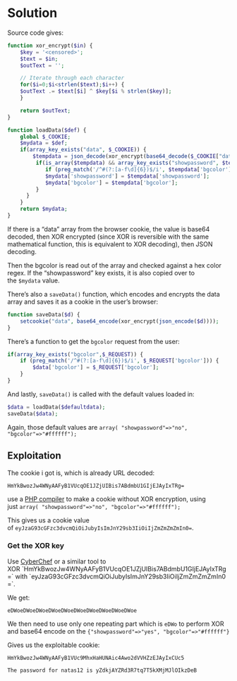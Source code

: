 # Solution
Source code gives:
```php
function xor_encrypt($in) {
    $key = '<censored>';
    $text = $in;
    $outText = '';

    // Iterate through each character
    for($i=0;$i<strlen($text);$i++) {
    $outText .= $text[$i] ^ $key[$i % strlen($key)];
    }

    return $outText;
}
```

```php
function loadData($def) {
    global $_COOKIE;
    $mydata = $def;
    if(array_key_exists("data", $_COOKIE)) {
        $tempdata = json_decode(xor_encrypt(base64_decode($_COOKIE["data"])), true);
         if(is_array($tempdata) && array_key_exists("showpassword", $tempdata) && array_key_exists("bgcolor", $tempdata)) {
            if (preg_match('/^#(?:[a-f\d]{6})$/i', $tempdata['bgcolor'])) {
            $mydata['showpassword'] = $tempdata['showpassword'];
            $mydata['bgcolor'] = $tempdata['bgcolor'];
         }
      }
    }
    return $mydata;
}
```
If there is a “data” array from the browser cookie, the value is base64 decoded, then XOR encrypted (since XOR is reversible with the same mathematical function, this is equivalent to XOR decoding), then JSON decoding.

Then the bgcolor is read out of the array and checked against a hex color regex. If the “showpassword” key exists, it is also copied over to the `$mydata` value.

There’s also a `saveData()` function, which encodes and encrypts the data array and saves it as a cookie in the user’s browser:

```php
function saveData($d) {
    setcookie("data", base64_encode(xor_encrypt(json_encode($d))));
}
```

There’s a function to get the `bgcolor` request from the user:

```php
if(array_key_exists("bgcolor",$_REQUEST)) {
    if (preg_match('/^#(?:[a-f\d]{6})$/i', $_REQUEST['bgcolor'])) {
        $data['bgcolor'] = $_REQUEST['bgcolor'];
    }
}
```

And lastly, `saveData()` is called with the default values loaded in:

```php
$data = loadData($defaultdata);
saveData($data);
```

Again, those default values are `array( "showpassword"=>"no", "bgcolor"=>"#ffffff");`

## Exploitation
The cookie i got is, which is already URL decoded:
```
HmYkBwozJw4WNyAAFyB1VUcqOE1JZjUIBis7ABdmbU1GIjEJAyIxTRg=
```

use a [PHP compiler](https://www.w3schools.com/php/phptryit.asp?filename=tryphp_compiler&ref=learnhacking.io) to make a cookie without XOR encryption, using just `array( "showpassword"=>"no", "bgcolor"=>"#ffffff");`

This gives us a cookie value of `eyJzaG93cGFzc3dvcmQiOiJubyIsImJnY29sb3IiOiIjZmZmZmZmIn0=`.

### Get the XOR key
Use [CyberChef](https://gchq.github.io/CyberChef/?ref=learnhacking.io#recipe=From_Base64\('A-Za-z0-9%2B/%3D',true\)XOR\(%7B'option':'Base64','string':'eyJzaG93cGFzc3dvcmQiOiJubyIsImJnY29sb3IiOiIjZmZmZmZmIn0%3D'%7D,'Standard',false\)&input=Q2xWTEloNEFTQ3NDQkU4bEF4TWFjRk1aVjJoZFZWb3RFaGhVSlFOVkFtaFNFVjRzRnhGZWFBdz0) or a similar tool to XOR `HmYkBwozJw4WNyAAFyB1VUcqOE1JZjUIBis7ABdmbU1GIjEJAyIxTRg=` with `eyJzaG93cGFzc3dvcmQiOiJubyIsImJnY29sb3IiOiIjZmZmZmZmIn0=`.

We get:
```
eDWoeDWoeDWoeDWoeDWoeDWoeDWoeDWoeDWoeDWoe
```

We then need to use only one repeating part which is `eDWo` to perform XOR and base64 encode on the `{"showpassword"=>"yes", "bgcolor"=>"#ffffff"}`

Gives us the exploitable cookie:
```
HmYkBwozJw4WNyAAFyB1VUc9MhxHaHUNAic4Awo2dVVHZzEJAyIxCUc5
```

```
The password for natas12 is yZdkjAYZRd3R7tq7T5kXMjMJlOIkzDeB
```
